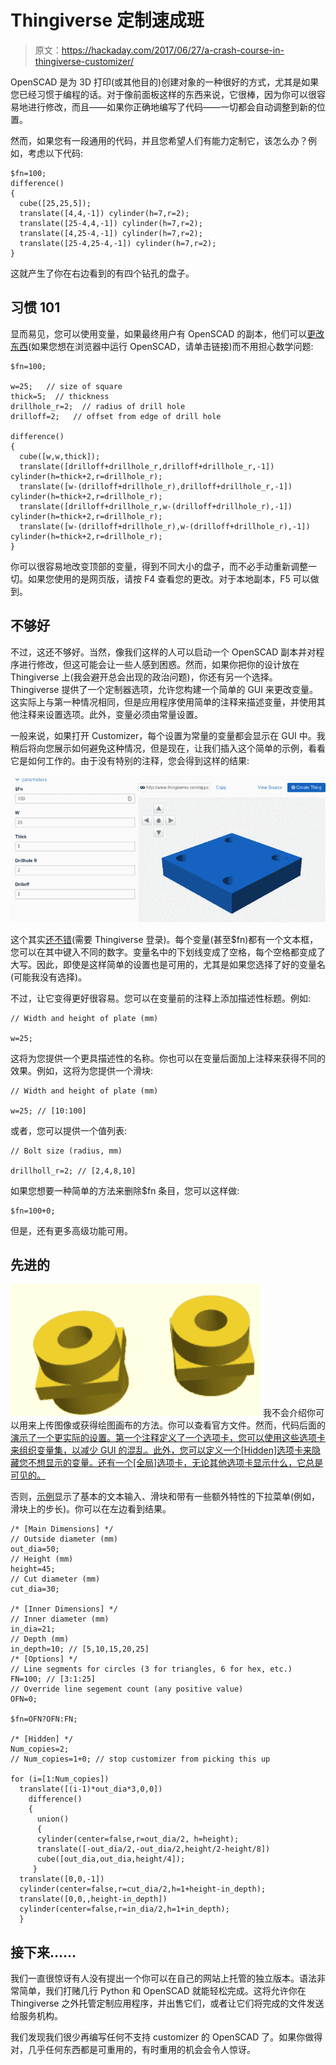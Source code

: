 # Thingiverse 定制速成班

> 原文：<https://hackaday.com/2017/06/27/a-crash-course-in-thingiverse-customizer/>

OpenSCAD 是为 3D 打印(或其他目的)创建对象的一种很好的方式，尤其是如果您已经习惯于编程的话。对于像前面板这样的东西来说，它很棒，因为你可以很容易地进行修改，而且——如果你正确地编写了代码——一切都会自动调整到新的位置。

然而，如果您有一段通用的代码，并且您希望人们有能力定制它，该怎么办？例如，考虑以下代码:

```
$fn=100;
difference()
{
  cube([25,25,5]);
  translate([4,4,-1]) cylinder(h=7,r=2);
  translate([25-4,4,-1]) cylinder(h=7,r=2);
  translate([4,25-4,-1]) cylinder(h=7,r=2);
  translate([25-4,25-4,-1]) cylinder(h=7,r=2);
}
```

这就产生了你在右边看到的有四个钻孔的盘子。

## 习惯 101

显而易见，您可以使用变量，如果最终用户有 OpenSCAD 的副本，他们可以[更改东西](https://tinyurl.com/y8f4dlq8)(如果您想在浏览器中运行 OpenSCAD，请单击链接)而不用担心数学问题:

```
$fn=100;

w=25;   // size of square
thick=5;  // thickness
drillhole_r=2;  // radius of drill hole
drilloff=2;   // offset from edge of drill hole

difference()
{
  cube([w,w,thick]);
  translate([drilloff+drillhole_r,drilloff+drillhole_r,-1]) cylinder(h=thick+2,r=drillhole_r);
  translate([w-(drilloff+drillhole_r),drilloff+drillhole_r,-1]) cylinder(h=thick+2,r=drillhole_r);
  translate([drilloff+drillhole_r,w-(drilloff+drillhole_r),-1]) cylinder(h=thick+2,r=drillhole_r);
  translate([w-(drilloff+drillhole_r),w-(drilloff+drillhole_r),-1]) cylinder(h=thick+2,r=drillhole_r);
}
```

你可以很容易地改变顶部的变量，得到不同大小的盘子，而不必手动重新调整一切。如果您使用的是网页版，请按 F4 查看您的更改。对于本地副本，F5 可以做到。

## 不够好

不过，这还不够好。当然，像我们这样的人可以启动一个 OpenSCAD 副本并对程序进行修改，但这可能会让一些人感到困惑。然而，如果你把你的设计放在 Thingiverse 上(我会避开总会出现的政治问题)，你还有另一个选择。Thingiverse 提供了一个定制器选项，允许您构建一个简单的 GUI 来更改变量。这实际上与第一种情况相同，但是应用程序使用简单的注释来描述变量，并使用其他注释来设置选项。此外，变量必须由常量设置。

一般来说，如果打开 Customizer，每个设置为常量的变量都会显示在 GUI 中。我稍后将向您展示如何避免这种情况，但是现在，让我们插入这个简单的示例，看看它是如何工作的。由于没有特别的注释，您会得到这样的结果:

![](img/fd711e7231727fdddfd5be791d2e4c44.png)

这个其实[还不错](https://www.thingiverse.com/apps/customizer/run?thing_id=2350336)(需要 Thingiverse 登录)。每个变量(甚至$fn)都有一个文本框，您可以在其中键入不同的数字。变量名中的下划线变成了空格，每个空格都变成了大写。因此，即使是这样简单的设置也是可用的，尤其是如果您选择了好的变量名(可能我没有选择)。

不过，让它变得更好很容易。您可以在变量前的注释上添加描述性标题。例如:

```
// Width and height of plate (mm)

w=25;
```

这将为您提供一个更具描述性的名称。你也可以在变量后面加上注释来获得不同的效果。例如，这将为您提供一个滑块:

```
// Width and height of plate (mm)

w=25; // [10:100]
```

或者，您可以提供一个值列表:

```
// Bolt size (radius, mm)

drillholl_r=2; // [2,4,8,10]
```

如果您想要一种简单的方法来删除$fn 条目，您可以这样做:

```
$fn=100+0;
```

但是，还有更多高级功能可用。

## 先进的

[![](img/6ef903f1f174ab658a4b3ad60988f56f.png)](https://hackaday.com/wp-content/uploads/2017/05/part.png) 我不会介绍你可以用来上传图像或获得绘图画布的方法。你可以查看官方文件。然而，代码后面的[演示了一个更实际的设置。第一个注释定义了一个选项卡，您可以使用这些选项卡来组织变量集，以减少 GUI 的混乱。此外，您可以定义一个[Hidden]选项卡来隐藏您不想显示的变量。还有一个[全局]选项卡，无论其他选项卡显示什么，它总是可见的。](https://tinyurl.com/yac2mtaa)

否则，[示例](https://www.thingiverse.com/apps/customizer/run?thing_id=2349058)显示了基本的文本输入、滑块和带有一些额外特性的下拉菜单(例如，滑块上的步长)。你可以在左边看到结果。

```
/* [Main Dimensions] */
// Outside diameter (mm)
out_dia=50;
// Height (mm)
height=45;
// Cut diameter (mm)
cut_dia=30;

/* [Inner Dimensions] */
// Inner diameter (mm)
in_dia=21;
// Depth (mm)
in_depth=10; // [5,10,15,20,25]
/* [Options] */
// Line segments for circles (3 for triangles, 6 for hex, etc.)
FN=100; // [3:1:25]
// Override line segement count (any positive value)
OFN=0;

$fn=OFN?OFN:FN;

/* [Hidden] */
Num_copies=2;
// Num_copies=1+0; // stop customizer from picking this up

for (i=[1:Num_copies])
  translate([(i-1)*out_dia*3,0,0])
    difference()
    {
      union()
      {
      cylinder(center=false,r=out_dia/2, h=height);
      translate([-out_dia/2,-out_dia/2,height/2-height/8])
      cube([out_dia,out_dia,height/4]);
     }
  translate([0,0,-1])
  cylinder(center=false,r=cut_dia/2,h=1+height-in_depth);
  translate([0,0,,height-in_depth])
  cylinder(center=false,r=in_dia/2,h=1+in_depth);
  }
```

## 接下来……

我们一直很惊讶有人没有提出一个你可以在自己的网站上托管的独立版本。语法非常简单，我们打赌几行 Python 和 OpenSCAD 就能轻松完成。这将允许你在 Thingiverse 之外托管定制应用程序，并出售它们，或者让它们将完成的文件发送给服务机构。

我们发现我们很少再编写任何不支持 customizer 的 OpenSCAD 了。如果你做得对，几乎任何东西都是可重用的，有时重用的机会会令人惊讶。